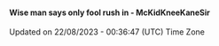 #### Wise man says only fool rush in - McKidKneeKaneSir
Updated on 22/08/2023 - 00:36:47 (UTC) Time Zone
